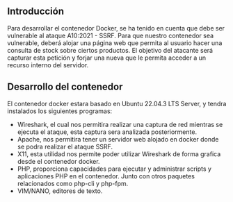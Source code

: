 ## Introducción
Para desarrollar el contenedor Docker, se ha tenido en cuenta que debe ser vulnerable al ataque A10:2021 - SSRF. Para que nuestro contenedor sea vulnerable, deberá alojar una página web que permita al usuario hacer una consulta de stock sobre ciertos productos. El objetivo del atacante será capturar esta petición y forjar una nueva que le permita acceder a un recurso interno del servidor.

## Desarrollo del contenedor
El contenedor docker estara basado en Ubuntu 22.04.3 LTS Server, y tendra instalados los siguientes programas:
* Wireshark, el cual nos permitira realizar una captura de red mientras se ejecuta el ataque, esta captura sera analizada posteriormente. 
* Apache, nos permitira tener un servidor web alojado en docker donde se podra realizar el ataque SSRF.
* X11, esta utilidad nos permite poder utilizar Wireshark de forma grafica desde el contenedor docker.
* PHP,  proporciona capacidades para ejecutar y administrar scripts y aplicaciones PHP en el contenedor. Junto con otros paquetes relacionados como php-cli y php-fpm.
* VIM/NANO, editores de texto.

